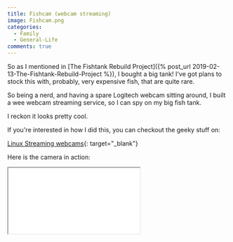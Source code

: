 ```yaml
---
title: Fishcam (webcam streaming)
image: Fishcam.png
categories:
  - Family
  - General-Life
comments: true
---
```

So as I mentioned in [The Fishtank Rebuild Project]({% post_url 2019-02-13-The-Fishtank-Rebuild-Project %}), I bought a big tank!
I've got plans to stock this with, probably, very expensive fish, that are quite rare.

So being a nerd, and having a spare Logitech webcam sitting around, I built a wee webcam streaming service, so I can spy on my big fish tank.

I reckon it looks pretty cool.

If you're interested in how I did this, you can checkout the geeky stuff on:

[Linux Streaming webcams](https://terminaladdict.com/linux/2019/03/11/linux-streaming-webcams.html){: target="_blank"}

Here is the camera in action:

<div class="videoContainer">
    <iframe title="Fish Cam" class="video" src="{{ site.url}}/assets/php/webcam1.php" allowfullscreen=""></iframe>
</div>
